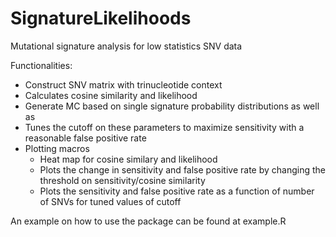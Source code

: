 # SignatureLikelihoods
Mutational signature analysis for low statistics SNV data

Functionalities:
* Construct SNV matrix with trinucleotide context
* Calculates cosine similarity and likelihood
* Generate MC based on single signature probability distributions as well as 
* Tunes the cutoff on these parameters to maximize sensitivity with a reasonable false positive rate
* Plotting macros
  * Heat map for cosine similary and likelihood
  * Plots the change in sensitivity and false positive rate by changing the threshold on sensitivity/cosine similarity
  * Plots the sensitivity and false positive rate as a function of number of SNVs for tuned values of cutoff

An example on how to use the package can be found at example.R

